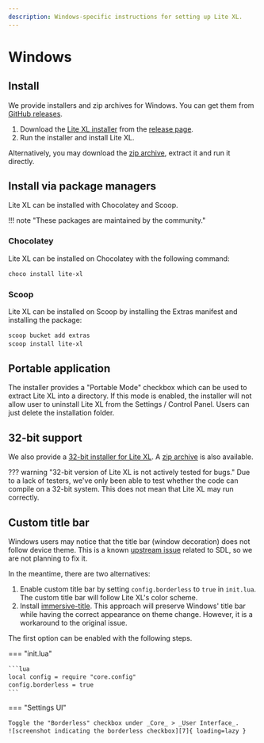 ```yaml
---
description: Windows-specific instructions for setting up Lite XL.
---
```


# Windows

## Install

We provide installers and zip archives for Windows.
You can get them from [GitHub releases][1].

1. Download the [Lite XL installer][2] from the [release page][1].
2. Run the installer and install Lite XL.

Alternatively, you may download the [zip archive][3], extract it and run it directly.

## Install via package managers

Lite XL can be installed with Chocolatey and Scoop.

!!! note "These packages are maintained by the community."

### Chocolatey

Lite XL can be installed on Chocolatey with the following command:

```sh
choco install lite-xl
```

### Scoop

Lite XL can be installed on Scoop by installing the Extras manifest and installing the package:

```sh
scoop bucket add extras
scoop install lite-xl
```

## Portable application

The installer provides a "Portable Mode" checkbox which can be used to extract
Lite XL into a directory.
If this mode is enabled, the installer will not allow user to uninstall Lite XL
from the Settings / Control Panel.
Users can just delete the installation folder.

## 32-bit support

We also provide a [32-bit installer for Lite XL][3].
A [zip archive][4] is also available.

??? warning "32-bit version of Lite XL is not actively tested for bugs."
    Due to a lack of testers, we've only been able to test whether the code
    can compile on a 32-bit system.
    This does not mean that Lite XL may run correctly.

## Custom title bar

Windows users may notice that the title bar (window decoration) does not follow
device theme.
This is a known [upstream issue][5] related to SDL, so we are not planning to fix it.

In the meantime, there are two alternatives:

1. Enable custom title bar by setting `config.borderless` to `true` in `init.lua`.
   The custom title bar will follow Lite XL's color scheme.
2. Install [immersive-title][6].
   This approach will preserve Windows' title bar while having the correct
   appearance on theme change.
   However, it is a workaround to the original issue.

The first option can be enabled with the following steps.

=== "init.lua"

    ```lua
    local config = require "core.config"
    config.borderless = true
    ```

=== "Settings UI"

    Toggle the "Borderless" checkbox under _Core_ > _User Interface_.
    ![screenshot indicating the borderless checkbox][7]{ loading=lazy }



[1]: https://github.com/lite-xl/lite-xl/releases
[2]: https://github.com/lite-xl/lite-xl/releases/download/v2.1.1/LiteXL-v2.1.1-addons-x86_64-setup.exe
[3]: https://github.com/lite-xl/lite-xl/releases/download/v2.1.1/lite-xl-v2.1.1-addons-windows-x86_64.zip
[3]: https://github.com/lite-xl/lite-xl/releases/download/v2.1.1/LiteXL-v2.1.1-addons-i686-setup.exe
[4]: https://github.com/lite-xl/lite-xl/releases/download/v2.1.1/lite-xl-v2.1.1-addons-windows-i686.zip
[5]: https://github.com/libsdl-org/SDL/issues/4776
[6]: https://github.com/takase1121/lite-xl-immersive-title
[7]: ../assets/user-guide/settings/borderless.png